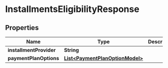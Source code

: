 

# InstallmentsEligibilityResponse


## Properties

| Name | Type | Description | Notes |
|------------ | ------------- | ------------- | -------------|
|**installmentProvider** | **String** |  |  [optional] |
|**paymentPlanOptions** | [**List&lt;PaymentPlanOptionModel&gt;**](PaymentPlanOptionModel.md) |  |  [optional] |



